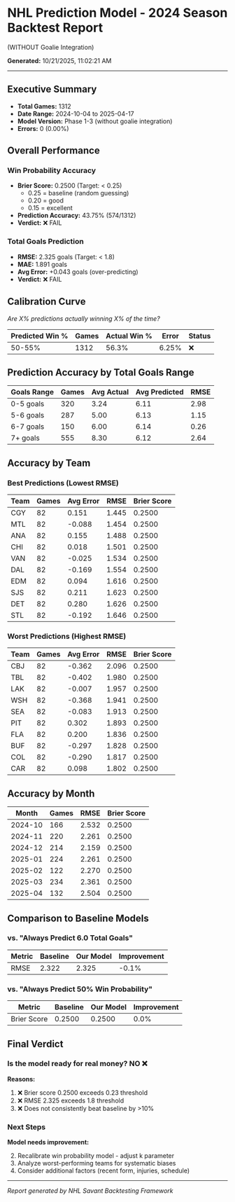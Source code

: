 # NHL Prediction Model - 2024 Season Backtest Report
(WITHOUT Goalie Integration)

**Generated:** 10/21/2025, 11:02:21 AM

---

## Executive Summary

- **Total Games:** 1312
- **Date Range:** 2024-10-04 to 2025-04-17
- **Model Version:** Phase 1-3 (without goalie integration)
- **Errors:** 0 (0.00%)

## Overall Performance

### Win Probability Accuracy

- **Brier Score:** 0.2500 (Target: < 0.25)
  - 0.25 = baseline (random guessing)
  - 0.20 = good
  - 0.15 = excellent
- **Prediction Accuracy:** 43.75% (574/1312)
- **Verdict:** ❌ FAIL

### Total Goals Prediction

- **RMSE:** 2.325 goals (Target: < 1.8)
- **MAE:** 1.891 goals
- **Avg Error:** +0.043 goals (over-predicting)
- **Verdict:** ❌ FAIL

## Calibration Curve

*Are X% predictions actually winning X% of the time?*

| Predicted Win % | Games | Actual Win % | Error | Status |
|----------------|-------|--------------|-------|--------|
| 50-55% | 1312 | 56.3% | 6.25% | ❌ |

## Prediction Accuracy by Total Goals Range

| Goals Range | Games | Avg Actual | Avg Predicted | RMSE |
|-------------|-------|------------|---------------|------|
| 0-5 goals | 320 | 3.24 | 6.11 | 2.98 |
| 5-6 goals | 287 | 5.00 | 6.13 | 1.15 |
| 6-7 goals | 150 | 6.00 | 6.14 | 0.26 |
| 7+ goals | 555 | 8.30 | 6.12 | 2.64 |

## Accuracy by Team

### Best Predictions (Lowest RMSE)

| Team | Games | Avg Error | RMSE | Brier Score |
|------|-------|-----------|------|-------------|
| CGY | 82 | 0.151 | 1.445 | 0.2500 |
| MTL | 82 | -0.088 | 1.454 | 0.2500 |
| ANA | 82 | 0.155 | 1.488 | 0.2500 |
| CHI | 82 | 0.018 | 1.501 | 0.2500 |
| VAN | 82 | -0.025 | 1.534 | 0.2500 |
| DAL | 82 | -0.169 | 1.554 | 0.2500 |
| EDM | 82 | 0.094 | 1.616 | 0.2500 |
| SJS | 82 | 0.211 | 1.623 | 0.2500 |
| DET | 82 | 0.280 | 1.626 | 0.2500 |
| STL | 82 | -0.192 | 1.646 | 0.2500 |

### Worst Predictions (Highest RMSE)

| Team | Games | Avg Error | RMSE | Brier Score |
|------|-------|-----------|------|-------------|
| CBJ | 82 | -0.362 | 2.096 | 0.2500 |
| TBL | 82 | -0.402 | 1.980 | 0.2500 |
| LAK | 82 | -0.007 | 1.957 | 0.2500 |
| WSH | 82 | -0.368 | 1.941 | 0.2500 |
| SEA | 82 | -0.083 | 1.913 | 0.2500 |
| PIT | 82 | 0.302 | 1.893 | 0.2500 |
| FLA | 82 | 0.200 | 1.836 | 0.2500 |
| BUF | 82 | -0.297 | 1.828 | 0.2500 |
| COL | 82 | -0.290 | 1.817 | 0.2500 |
| CAR | 82 | 0.098 | 1.802 | 0.2500 |

## Accuracy by Month

| Month | Games | RMSE | Brier Score |
|-------|-------|------|-------------|
| 2024-10 | 166 | 2.532 | 0.2500 |
| 2024-11 | 220 | 2.261 | 0.2500 |
| 2024-12 | 214 | 2.159 | 0.2500 |
| 2025-01 | 224 | 2.261 | 0.2500 |
| 2025-02 | 122 | 2.270 | 0.2500 |
| 2025-03 | 234 | 2.361 | 0.2500 |
| 2025-04 | 132 | 2.504 | 0.2500 |

## Comparison to Baseline Models

### vs. "Always Predict 6.0 Total Goals"

| Metric | Baseline | Our Model | Improvement |
|--------|----------|-----------|-------------|
| RMSE | 2.322 | 2.325 | -0.1% |

### vs. "Always Predict 50% Win Probability"

| Metric | Baseline | Our Model | Improvement |
|--------|----------|-----------|-------------|
| Brier Score | 0.2500 | 0.2500 | 0.0% |

## Final Verdict

### Is the model ready for real money? **NO ❌**

**Reasons:**
1. ❌ Brier score 0.2500 exceeds 0.23 threshold
2. ❌ RMSE 2.325 exceeds 1.8 threshold
3. ❌ Does not consistently beat baseline by >10%

### Next Steps

**Model needs improvement:**

2. Recalibrate win probability model - adjust k parameter
3. Analyze worst-performing teams for systematic biases
4. Consider additional factors (recent form, injuries, schedule)

---

*Report generated by NHL Savant Backtesting Framework*
